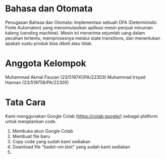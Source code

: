 # Bahasa dan Otomata
Penugasan Bahasa dan Otomata: Implementasi sebuah DFA (Deterministic Finite Automaton) yang mensimulasikan aplikasi mesin penjual minuman kaleng (vending machine). Mesin ini menerima sejumlah uang dalam pecahan tertentu, memprosesnya melalui state transitions, dan menentukan apakah suatu produk bisa dibeli atau tidak.

# Anggota Kelompok
Muhammad Akmal Fauzan (23/519741/PA/22303)
Muhammad Irsyad Hannan (23/519758/PA/22305)

# Tata Cara
Kami menggunakan Google Colab (https://colab.google/) sebagai platform untuk menjalankan code.
1) Membuka akun Google Colab
2) Membuat file baru
3) Copy code yang sudah kami sediakan
4) Download file "badot-vm.text" yang sudah kami sediakan
5) 
